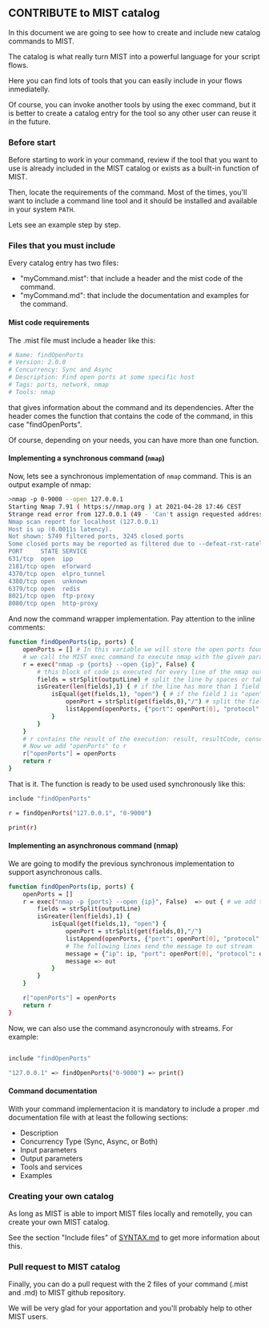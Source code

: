 ## CONTRIBUTE to MIST catalog

In this document we are going to see how to create and include new catalog commands to MIST.

The catalog is what really turn MIST into a powerful language for your script flows.

Here you can find lots of tools that you can easily include in your flows inmediatelly.

Of course, you can invoke another tools by using the exec command, but it is better
to create a catalog entry for the tool so any other user can reuse it in the future.

### Before start

Before starting to work in your command, review if the tool that you want to use
is already included in the MIST catalog or exists as a built-in function of MIST.

Then, locate the requirements of the command. Most of the times, you'll want to
include a command line tool and it should be installed and available in your system `PATH`.

Lets see an example step by step.

### Files that you must include

Every catalog entry has two files:

- "myCommand.mist": that include a header and the mist code of the command.
- "myCommand.md": that include the documentation and examples for the command.

#### Mist code requirements

The .mist file must include a header like this:

```bash
# Name: findOpenPorts
# Version: 2.0.0
# Concurrency: Sync and Async
# Description: Find open ports at some specific host
# Tags: ports, network, nmap
# Tools: nmap
```

that gives information about the command and its dependencies. After the header
comes the function that contains the code of the command, in this case "findOpenPorts".

Of course, depending on your needs, you can have more than one function.

#### Implementing a synchronous command (`nmap`)

Now, lets see a synchronous implementation of `nmap` command. This is an output example of nmap:

```bash
>nmap -p 0-9000 --open 127.0.0.1
Starting Nmap 7.91 ( https:s//nmap.org ) at 2021-04-28 17:46 CEST
Strange read error from 127.0.0.1 (49 - 'Can't assign requested address')
Nmap scan report for localhost (127.0.0.1)
Host is up (0.0011s latency).
Not shown: 5749 filtered ports, 3245 closed ports
Some closed ports may be reported as filtered due to --defeat-rst-ratelimit
PORT     STATE SERVICE
631/tcp  open  ipp
2181/tcp open  eforward
4370/tcp open  elpro_tunnel
4380/tcp open  unknown
6379/tcp open  redis
8021/tcp open  ftp-proxy
8080/tcp open  http-proxy
```

And now the command wrapper implementation. Pay attention to the inline comments:

```bash
function findOpenPorts(ip, ports) {
    openPorts = [] # In this variable we will store the open ports found
    # we call the MIST exec command to execute nmap with the given parameter.
    r = exec("nmap -p {ports} --open {ip}", False) {
        # this block of code is executed for every line of the nmap output (outputLine)
        fields = strSplit(outputLine) # split the line by spaces or tabs
        isGreater(len(fields),1) { # if the line has more than 1 field
            isEqual(get(fields,1), "open") { # if the field 1 is "open"
                openPort = strSplit(get(fields,0),"/") # split the field 0 into number(0) and protocol(1)
                listAppend(openPorts, {"port": openPort[0], "protocol": openPort[1]}) # append the port found to "openPorts"
            }
        }
    }
    # r contains the result of the execution: result, resultCode, consoleOutput, consoleError
    # Now we add "openPorts" to r
    r["openPorts"] = openPorts
    return r
}
```

That is it. The function is ready to be used used synchronously like this:

```bash
include "findOpenPorts"

r = findOpenPorts("127.0.0.1", "0-9000")

print(r)
```

#### Implementing an asynchronous command (nmap)

We are going to modify the previous synchronous implementation to support asynchronous calls.

```bash
function findOpenPorts(ip, ports) {
    openPorts = []
    r = exec("nmap -p {ports} --open {ip}", False)  => out { # we add the output stream
        fields = strSplit(outputLine)
        isGreater(len(fields),1) {
            isEqual(get(fields,1), "open") {
                openPort = strSplit(get(fields,0),"/")
                listAppend(openPorts, {"port": openPort[0], "protocol": openPort[1]})
                # The following lines send the message to out stream
                message = {"ip": ip, "port": openPort[0], "protocol": openPort[1]}
                message => out
            }
        }
    }

    r["openPorts"] = openPorts
    return r
}
```

Now, we can also use the command asyncronouly with streams. For example:

```bash

include "findOpenPorts"

"127.0.0.1" => findOpenPorts("0-9000") => print()
```

#### Command documentation

With your command implementacion it is mandatory to include a proper .md documentation
file with at least the following sections:

- Description
- Concurrency Type (Sync, Async, or Both)
- Input parameters
- Output parameters
- Tools and services
- Examples

### Creating your own catalog

As long as MIST is able to import MIST files locally and remotelly, you can create your own MIST catalog.

See the section "Include files" of [SYNTAX.md](../lang/SYNTAX.md) to get more information about this.

### Pull request to MIST catalog

Finally, you can do a pull request with the 2 files of your command (.mist and .md) to MIST github repository.

We will be very glad for your apportation and you'll probably help to other MIST users.
